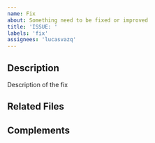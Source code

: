 ```yaml
---
name: Fix
about: Something need to be fixed or improved
title: 'ISSUE: '
labels: 'fix'
assignees: 'lucasvazq'
---
```

## Description
Description of the fix

## Related Files
[//]: # (Related files to the fix)

## Complements
[//]: # (Attach necessary files for the fix or provide code with titles separated in block)
